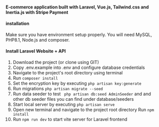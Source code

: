 #### E-commerce application built with Laravel, Vue.js, Tailwind.css and Inertia.js with Stripe Payment

#### installation

Make sure you have environment setup properly. You will need MySQL, PHP8.1, Node.js and composer.

#### Install Laravel Website + API

1. Download the project (or clone using GIT)
2. Copy .env.example into .env and configure database credentials
3. Navigate to the project's root directory using terminal
4. Run `composer install`
5. Set the encryption key by executing `php artisan key:generate`
6. Run migrations `php artisan migrate --seed`
7. Run data seeder to test ``` php artisan db:seed AdminSeeder``` and and other db seeder files you can find under database/seeders
7. Start local server by executing `php artisan serve`
8. Open new terminal and navigate to the project root directory
   Run `npm install`
9. Run `npm run dev` to start vite server for Laravel frontend

